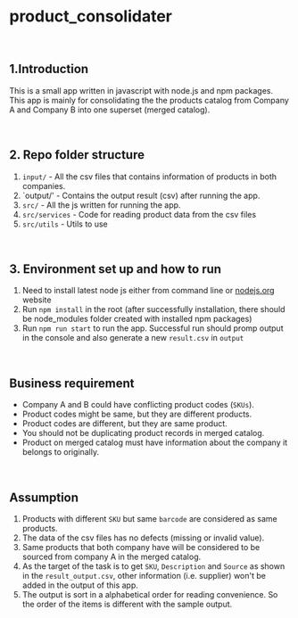 # product_consolidater

<br>

## 1.Introduction

This is a small app written in javascript with node.js and npm packages. This app is mainly for consolidating the the products catalog from Company A and Company B into one superset (merged catalog).

<br>

## 2. Repo folder structure

1. `input/` - All the csv files that contains information of products in both companies.
2. `output/' - Contains the output result (csv) after running the app.
3. `src/` - All the js written for running the app.
4. `src/services` - Code for reading product data from the csv files
5. `src/utils` - Utils to use

<br>

## 3. Environment set up and how to run
1. Need to install latest node js either from command line or [nodejs.org](https://nodejs.org/en/download/) website
2. Run `npm install` in the root (after successfully installation, there should be node_modules folder created with installed npm packages)
3. Run `npm run start` to run the app. Successful run should promp output in the console and also generate a new `result.csv` in `output`

<br>

## Business requirement
- Company A and B could have conflicting product codes (`SKUs`).
- Product codes might be same, but they are different products.
- Product codes are different, but they are same product.
- You should not be duplicating product records in merged catalog.
- Product on merged catalog must have information about the company it belongs to originally.

<br>

## Assumption
1. Products with different `SKU` but same `barcode` are considered as same products.
2. The data of the csv files has no defects (missing or invalid value).
3. Same products that both company have will be considered to be sourced from company A in the merged catalog.
4. As the target of the task is to get `SKU`, `Description` and `Source` as shown in the `result_output.csv`, other information (i.e. supplier) won't be added in the output of this app.
5. The output is sort in a alphabetical order for reading convenience. So the order of the items is different with the sample output.
